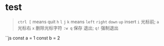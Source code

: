 # test
> `ctrl [` means quit
> `h` `l` `j` `k` means `left` `right` `down` `up`
> insert `i` 光标前; `a` 光标右
> `x` 删除光标字符
> `:w q` 保存 退出; `q!` 强制退出


``js
const a = 1
const b = 2
```
